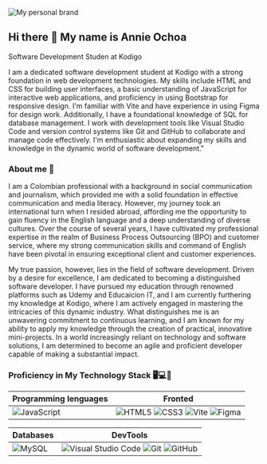 ![My personal brand](https://res.cloudinary.com/dy6gbr4oc/image/upload/v1698027918/mis%20imagenes/mis%20imagenes/dp67agcn3inuqw1jbihh.png)

## Hi there 👋 My name is Annie Ochoa
Software Development Studen at Kodigo

I am a dedicated software development student at Kodigo with a strong foundation in web development technologies. My skills include HTML and CSS for building user interfaces, a basic understanding of JavaScript for interactive web applications, and proficiency in using Bootstrap for responsive design. I'm familiar with Vite and have experience in using Figma for design work. Additionally, I have a foundational knowledge of SQL for database management. I work with development tools like Visual Studio Code and version control systems like Git and GitHub to collaborate and manage code effectively. I'm enthusiastic about expanding my skills and knowledge in the dynamic world of software development."

### About me 👩
I am a Colombian professional with a background in social communication and journalism, which provided me with a solid foundation in effective communication and media literacy. However, my journey took an international turn when I resided abroad, affording me the opportunity to gain fluency in the English language and a deep understanding of diverse cultures. Over the course of several years, I have cultivated my professional expertise in the realm of Business Process Outsourcing (BPO) and customer service, where my strong communication skills and command of English have been pivotal in ensuring exceptional client and customer experiences.

My true passion, however, lies in the field of software development. Driven by a desire for excellence, I am dedicated to becoming a distinguished software developer. I have pursued my education through renowned platforms such as Udemy and Educaicion IT, and I am currently furthering my knowledge at Kodigo, where I am actively engaged in mastering the intricacies of this dynamic industry. What distinguishes me is an unwavering commitment to continuous learning, and I am known for my ability to apply my knowledge through the creation of practical, innovative mini-projects. In a world increasingly reliant on technology and software solutions, I am determined to become an agile and proficient developer capable of making a substantial impact.

### Proficiency in My Technology Stack 🖥💻📱
|Programming lenguages| Fronted |
|--|--|
| ![JavaScript](https://img.shields.io/badge/javascript-%23323330.svg?style=for-the-badge&logo=javascript&logoColor=%23F7DF1E) | ![HTML5](https://img.shields.io/badge/html5-%23E34F26.svg?style=for-the-badge&logo=html5&logoColor=white) ![CSS3](https://img.shields.io/badge/css3-%231572B6.svg?style=for-the-badge&logo=css3&logoColor=white) ![Vite](https://img.shields.io/badge/vite-%23646CFF.svg?style=for-the-badge&logo=vite&logoColor=white) ![Figma](https://img.shields.io/badge/figma-%23F24E1E.svg?style=for-the-badge&logo=figma&logoColor=white) |

|Databases| DevTools |
|--|--|
| ![MySQL](https://img.shields.io/badge/mysql-%2300f.svg?style=for-the-badge&logo=mysql&logoColor=white) | ![Visual Studio Code](https://img.shields.io/badge/Visual%20Studio%20Code-0078d7.svg?style=for-the-badge&logo=visual-studio-code&logoColor=white) ![Git](https://img.shields.io/badge/git-%23F05033.svg?style=for-the-badge&logo=git&logoColor=white) ![GitHub](https://img.shields.io/badge/github-%23121011.svg?style=for-the-badge&logo=github&logoColor=white) |
<!--
**AnnieOchoa/AnnieOchoa** is a ✨ _special_ ✨ repository because its `README.md` (this file) appears on your GitHub profile.

Here are some ideas to get you started:

- 🔭 I’m currently working on ...
- 🌱 I’m currently learning ...
- 👯 I’m looking to collaborate on ...
- 🤔 I’m looking for help with ...
- 💬 Ask me about ...
- 📫 How to reach me: ...
- 😄 Pronouns: ...
- ⚡ Fun fact: ...
-->
